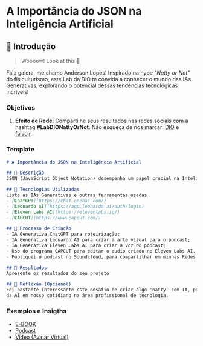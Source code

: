 # A Importância do JSON na Inteligência Artificial

## 🚀 Introdução

> Woooow! Look at this 👀

Fala galera, me chamo Anderson Lopes! Inspirado na hype _"Natty or Not"_ do fisiculturismo, este Lab da DIO te convida a conhecer o mundo das IAs Generativas, explorando o potencial dessas tendências tecnológicas incríveis!

### Objetivos

1. **Efeito de Rede**: Compartilhe seus resultados nas redes sociais com a hashtag **#LabDIONattyOrNot**. Não esqueça de nos marcar: [DIO](https://www.linkedin.com/school/dio-makethechange) e [falvojr](https://www.linkedin.com/in/falvojr).

### Template

```markdown
# A Importância do JSON na Inteligência Artificial

## 📒 Descrição
JSON (JavaScript Object Notation) desempenha um papel crucial na Inteligência Artificial (IA) devido à sua simplicidade e eficiência na manipulação de dados. Ele é amplamente utilizado para a troca de informações entre sistemas diferentes, permitindo que dados estruturados sejam facilmente compartilhados e processados. Sua sintaxe clara e legível facilita a compreensão e manipulação de dados por desenvolvedores, tornando-o uma escolha popular em projetos de IA.

## 🤖 Tecnologias Utilizadas
Liste as IAs Generativas e outras ferramentas usadas
- [ChatGPT](https://chat.openai.com/)
- [Leonardo AI](https://app.leonardo.ai/auth/login)
- [Eleven Labs AI](https://elevenlabs.io/)
- [CAPCUT](https://www.capcut.com/)                                       

## 🧐 Processo de Criação
- IA Generativa ChatGPT para roteirização;
- IA Generativa Leonardo AI para criar a arte visual para o podcast;
- IA Generativa Eleven Labs AI para criar a voz do podcast;
- Uso do programa CAPCUT para editar o audio criado no Eleven Labs AI.
- Publiquei o podcast no Soundcloud, para compartilhar em minhas Redes Sociais.

## 🚀 Resultados
Apresente os resultados do seu projeto

## 💭 Reflexão (Opcional)
Foi bastante interessante este desafio de criar algo 'natty' com IA, pois colocar em prática tudo que foi ministrado nos abre um mar de possibilidade para a utilização
da AI em nosso cotidiano na área profissional de tecnologia.
```

### Exemplos e Insigths

- [E-BOOK](/exemplos/E-BOOK.md)
- [Podcast](/exemplos/PODCAST.md)
- [Vídeo (Avatar Virtual)](/exemplos/VIDEO.md)
